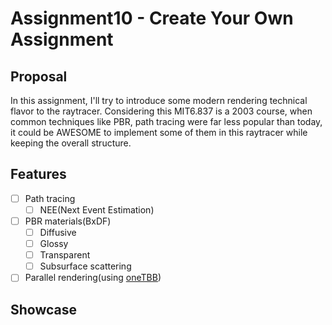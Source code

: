# Assignment10 - Create Your Own Assignment

## Proposal

In this assignment, I'll try to introduce some modern rendering technical flavor to the raytracer. Considering this MIT6.837 is a 2003 course, when common techniques like PBR, path tracing were far less popular than today, it could be AWESOME to implement some of them in this raytracer while keeping the overall structure.

## Features

- [ ] Path tracing
  - [ ] NEE(Next Event Estimation)
- [ ] PBR materials(BxDF)
  - [ ] Diffusive
  - [ ] Glossy
  - [ ] Transparent
  - [ ] Subsurface scattering
- [ ] Parallel rendering(using [oneTBB](https://github.com/oneapi-src/oneTBB))

## Showcase
